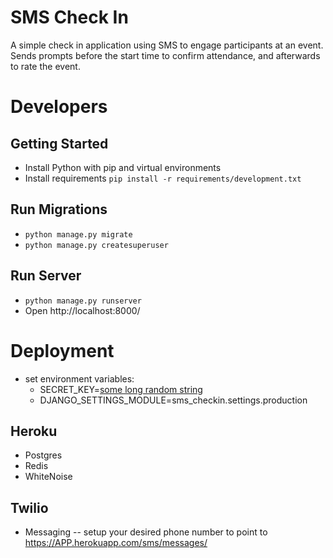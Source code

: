 # SMS Check In

A simple check in application using SMS to engage participants at an event. Sends prompts before the start time to confirm attendance, and afterwards to rate the event.

# Developers

## Getting Started
- Install Python with pip and virtual environments
- Install requirements `pip install -r requirements/development.txt`

## Run Migrations
- `python manage.py migrate`
- `python manage.py createsuperuser`

## Run Server
- `python manage.py runserver`
- Open http://localhost:8000/

# Deployment
- set environment variables:
	- SECRET_KEY=[some long random string](https://docs.djangoproject.com/en/1.11/ref/settings/#secret-key)
	- DJANGO_SETTINGS_MODULE=sms_checkin.settings.production

## Heroku
- Postgres
- Redis
- WhiteNoise

## Twilio
- Messaging
-- setup your desired phone number to point to https://APP.herokuapp.com/sms/messages/
